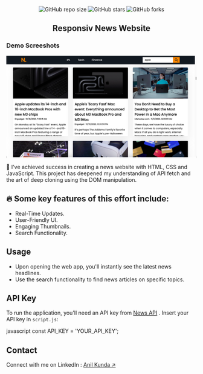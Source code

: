 <div align="center">
  
  ![GitHub repo size](https://img.shields.io/github/repo-size/anillkunda/news_website)
  ![GitHub stars](https://img.shields.io/github/stars/anillkunda/news_website)
  ![GitHub forks](https://img.shields.io/github/forks/anillkunda/news_website?style=social)
  <br />
  <h2 align="center">Responsiv News Website</h2>
  
</div>

### Demo Screeshots

![news_website Desktop Demo](./readme_assets/news_web.png "Desktop Demo")

🚀 I've achieved success in creating a news website with HTML, CSS and JavaScript. This project has deepened my understanding of API fetch and the art of deep cloning using the DOM manipulation.

## 🔥 Some key features of this effort include:

- Real-Time Updates.
- User-Friendly UI.
- Engaging Thumbnails.
- Search Functionality.

## Usage

- Upon opening the web app, you'll instantly see the latest news headlines.
- Use the search functionality to find news articles on specific topics.

## API Key

To run the application, you'll need an API key from [News API](newsapi.org) . Insert your API key in `script.js`:

javascript
const API_KEY = 'YOUR_API_KEY';

## Contact
Connect with me on LinkedIn : [Anil Kunda ↗](https://www.linkedin.com/in/anilkunda/)
